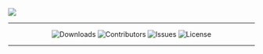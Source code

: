 <img src="https://raw.githubusercontent.com/Dare-marvel/PSIPL/main/Images/C%20Programming.png" >

<hr>

<p align="center" >

<img src="https://img.shields.io/github/downloads/Dare-marvel/C-programming--Problem-Solving-through-Imperative-Programming-Lab--PSIPL--/total" alt="Downloads" />
<img src="https://img.shields.io/github/contributors/Dare-marvel/C-programming--Problem-Solving-through-Imperative-Programming-Lab--PSIPL--?color=dark-green" alt="Contributors" />
<img src="https://img.shields.io/github/issues/Dare-marvel/C-programming--Problem-Solving-through-Imperative-Programming-Lab--PSIPL--" alt="Issues" />
<img src="https://img.shields.io/github/license/Dare-marvel/C-programming--Problem-Solving-through-Imperative-Programming-Lab--PSIPL--" alt="License" />

</p>
<hr>


